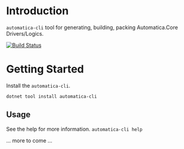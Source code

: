 # Introduction 
`automatica-cli` tool for generating, building, packing Automatica.Core Drivers/Logics.

[![Build Status](https://automatica-core.visualstudio.com/automatica/_apis/build/status/automatica.core.cli?branchName=develop)](https://automatica-core.visualstudio.com/automatica/_build/latest?definitionId=13&branchName=develop)

# Getting Started
Install the `automatica-cli`.

`dotnet tool install automatica-cli`

## Usage
See the help for more information.
`automatica-cli help`

... more to come ...
